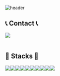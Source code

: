 ![header](https://capsule-render.vercel.app/api?type=waving&color=timeGradient&text=Welcome%20to%20Jiyeong's%20GitHub%20👋&animation=twinkling&fontSize=35&fontAlignY=40&fontAlign=67&height=250)

## 📞 Contact 📞
<div  style="display:flex; flex-direction:row;">
    <a  href="mailto:ssanmu303@gmail.com">
        <img  src="https://img.shields.io/badge/Gmail-EA4335?style=for-the-badge&logo=Gmail&logoColor=white"> 
    </a>
</div><br>
    
## 🔨 Stacks 🔨
<div  style="display:flex; flex-direction:row;">
    <img  src="https://img.shields.io/badge/Python-3776AB?style=for-the-badge&logo=python&logoColor=white"> 
    <img  src="https://img.shields.io/badge/TensorFlow-FF6F00?style=for-the-badge&logo=tensorflow&logoColor=white"> 
    <img  src="https://img.shields.io/badge/mysql-4479A1?style=for-the-badge&logo=mysql&logoColor=white"> 
    <img  src="https://img.shields.io/badge/redis-%23DD0031.svg?&style=for-the-badge&logo=redis&logoColor=white"> 
    <img  src="https://img.shields.io/badge/linux-FCC624?style=for-the-badge&logo=linux&logoColor=black"> 
    <img  src="https://img.shields.io/badge/Ubuntu-E95420?style=for-the-badge&logo=ubuntu&logoColor=white"> 
    <img src="https://img.shields.io/badge/Docker-2496ED?style=for-the-badge&logo=Docker&logoColor=white"/>
	<img src="https://img.shields.io/badge/Anaconda-44A833?style=for-the-badge&logo=Anaconda&logoColor=white"/>
    <img  src="https://img.shields.io/badge/Colab-F9AB00?style=for-the-badge&logo=googlecolab&color=525252"> 
    <img  src="https://img.shields.io/badge/GitLab-330F63?style=for-the-badge&logo=gitlab&logoColor=white"> 
    <br>
</div><br>
</div>
